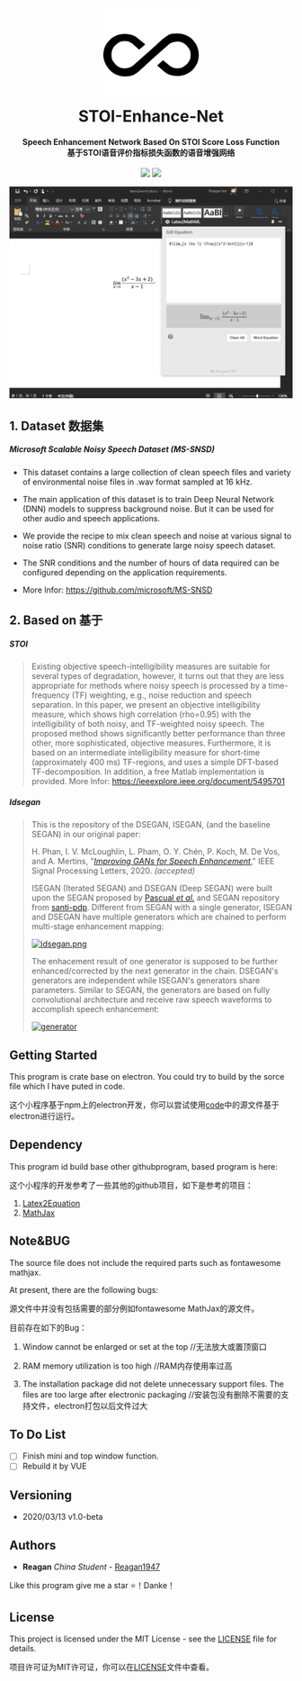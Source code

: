 <h1 align="center">
  <br>
  <img src="https://github.com/Reagan1947/STOI-Enhance-Net/blob/main/README_source/STOI-Enhance-Net_icon.png?raw=true" alt="STOI-Enhance-Net_icon" width="170">
  <br>
  STOI-Enhance-Net
  <br>
</h1>
<h4 align="center" font-weight:bold;">Speech Enhancement Network Based On STOI Score Loss Function<br>基于STOI语音评价指标损失函数的语音增强网络</h4>
<p align="center">
<img src="https://img.shields.io/badge/license-MIT-%23373737">
<img src="https://img.shields.io/badge/plantform-Tensorflow-lightgrey">
</p>


<p align="center">
<img src="https://github.com/Reagan1947/latex2word/blob/master/exp_pic.png">
</p>

## 1. Dataset 数据集

##### Microsoft Scalable Noisy Speech Dataset (MS-SNSD)

- This dataset contains a large collection of clean speech files and variety of environmental noise files in .wav format sampled at 16 kHz.

- The main application of this dataset is to train Deep Neural Network (DNN) models to suppress background noise. But it can be used for other audio and speech applications.

- We provide the recipe to mix clean speech and noise at various signal to noise ratio (SNR) conditions to generate large noisy speech dataset.

- The SNR conditions and the number of hours of data required can be configured depending on the application requirements.
- More Infor: https://github.com/microsoft/MS-SNSD

## 2. Based on 基于

##### STOI 

> Existing objective speech-intelligibility measures are suitable for several types of degradation, however, it turns out that they are less appropriate for methods where noisy speech is processed by a time-frequency (TF) weighting, e.g., noise reduction and speech separation. In this paper, we present an objective intelligibility measure, which shows high correlation (rho=0.95) with the intelligibility of both noisy, and TF-weighted noisy speech. The proposed method shows significantly better performance than three other, more sophisticated, objective measures. Furthermore, it is based on an intermediate intelligibility measure for short-time (approximately 400 ms) TF-regions, and uses a simple DFT-based TF-decomposition. In addition, a free Matlab implementation is provided. More Infor: https://ieeexplore.ieee.org/document/5495701

##### Idsegan

> This is the repository of the DSEGAN, ISEGAN, (and the baseline SEGAN) in our original paper:
>
> H. Phan, I. V. McLoughlin, L. Pham, O. Y. Chén, P. Koch, M. De Vos, and A. Mertins, "[*Improving GANs for Speech Enhancement*](https://arxiv.org/pdf/2001.05532.pdf)," IEEE Signal Processing Letters, 2020. *(accepted)*
>
> ISEGAN (Iterated SEGAN) and DSEGAN (Deep SEGAN) were built upon the SEGAN proposed by [Pascual *et al.*](https://arxiv.org/abs/1703.09452) and SEGAN repository from [santi-pdp](https://github.com/santi-pdp/segan). Different from SEGAN with a single generator, ISEGAN and DSEGAN have multiple generators which are chained to perform multi-stage enhancement mapping:
>
> [![idsegan.png](https://github.com/pquochuy/idsegan/raw/6cc2320339f2f0781caceb4a912c77401fdd9471/assets/idsegan.png)](https://github.com/pquochuy/idsegan/blob/6cc2320339f2f0781caceb4a912c77401fdd9471/assets/idsegan.png)
>
> The enhacement result of one generator is supposed to be further enhanced/corrected by the next generator in the chain. DSEGAN's generators are independent while ISEGAN's generators share parameters. Similar to SEGAN, the generators are based on fully convolutional architecture and receive raw speech waveforms to accomplish speech enhancement:
>
> [![generator](https://github.com/pquochuy/idsegan/raw/6cc2320339f2f0781caceb4a912c77401fdd9471/assets/generator.png)](https://github.com/pquochuy/idsegan/blob/6cc2320339f2f0781caceb4a912c77401fdd9471/assets/generator.png)

## Getting Started

This program is crate base on electron. You could try to build by the sorce file which I have puted in code.

这个小程序基于npm上的electron开发，你可以尝试使用[code](https://github.com/Reagan1947/latex2word)中的源文件基于electron进行运行。

## Dependency

This program id build base other githubprogram, based program is here:

这个小程序的开发参考了一些其他的github项目，如下是参考的项目：

1. [Latex2Equation](https://github.com/idf/LaTeX2Word-Equation)
2. [MathJax](https://www.mathjax.org/)

## Note&BUG

The source file does not include the required parts such as fontawesome mathjax.

At present, there are the following bugs:

源文件中并没有包括需要的部分例如fontawesome MathJax的源文件。

目前存在如下的Bug：

1. Window cannot be enlarged or set at the top   //无法放大或置顶窗口

2. RAM memory utilization is too high   //RAM内存使用率过高

3. The installation package did not delete unnecessary support files. The files are too large after electronic packaging   //安装包没有删除不需要的支持文件，electron打包以后文件过大

## To Do List

- [ ]  Finish mini and top window function.
- [ ] Rebuild it by VUE

## Versioning

- 2020/03/13  v1.0-beta 

## Authors

* **Reagan**  *China Student* - [Reagan1947](https://github.com/Reagan1947)

Like this program give me a star ⭐！Danke！

## License

This project is licensed under the MIT License - see the [LICENSE](LICENSE) file for details.

项目许可证为MIT许可证，你可以在[LICENSE](LICENSE)文件中查看。
